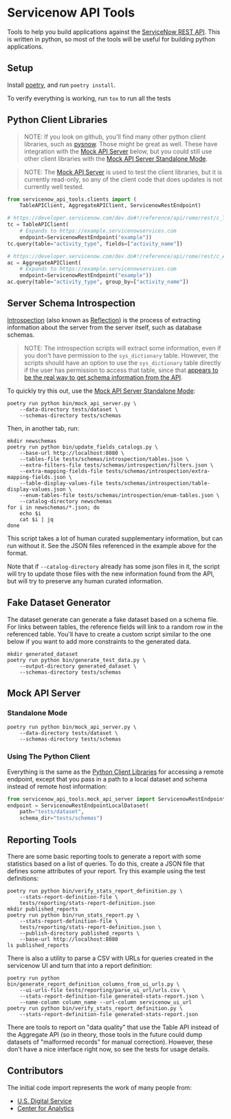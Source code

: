 # Servicenow API Tools

Tools to help you build applications against the [ServiceNow REST
API](https://docs.servicenow.com/bundle/rome-application-development/page/build/applications/concept/api-rest.html).
This is written in python, so most of the tools will be useful for building
python applications.

## Setup

Install [poetry](https://python-poetry.org), and run `poetry install`.

To verify everything is working, run `tox` to run all the tests

## Python Client Libraries

> NOTE: If you look on github, you'll find many other python client libraries,
> such as [pysnow](https://github.com/rbw/pysnow). Those might be great as well.
> These have integration with the [Mock API Server](#mock-api-server) below, but
> you could still use other client libraries with the [Mock API Server
> Standalone Mode](#standalone-mode).

> NOTE: The [Mock API Server](#mock-api-server) is used to test the client
> libraries, but it is currently read-only, so any of the client code that does
> updates is not currently well tested.

```python
from servicenow_api_tools.clients import (
    TableAPIClient, AggregateAPIClient, ServicenowRestEndpoint)

# https://developer.servicenow.com/dev.do#!/reference/api/rome/rest/c_TableAPI
tc = TableAPIClient(
    # Expands to https://example.servicenowservices.com
    endpoint=ServicenowRestEndpoint("example"))
tc.query(table="activity_type", fields=["activity_name"])

# https://developer.servicenow.com/dev.do#!/reference/api/rome/rest/c_AggregateAPI
ac = AggregateAPIClient(
    # Expands to https://example.servicenowservices.com
    endpoint=ServicenowRestEndpoint("example"))
ac.query(table="activity_type", group_by=["activity_name"])
```

## Server Schema Introspection

[Introspection](https://graphql.org/learn/introspection/) (also known as [Reflection](https://docs.sqlalchemy.org/en/14/core/reflection.html)) is the process of extracting information about the server from the server itself, such as database schemas.

> NOTE: The introspection scripts will extract some information, even if you
> don't have permission to the `sys_dictionary` table. However, the scripts
> should have an option to use the `sys_dictionary` table directly if the user
> has permission to access that table, since that [appears to be the real way to
> get schema information from the
> API](https://community.servicenow.com/community?id=community_question&sys_id=c8aa472ddb5cdbc01dcaf3231f96190a).

To quickly try this out, use the [Mock API Server Standalone
Mode](#standalone-mode):

```shell
poetry run python bin/mock_api_server.py \
    --data-directory tests/dataset \
    --schemas-directory tests/schemas
```

Then, in another tab, run:

```
mkdir newschemas
poetry run python bin/update_fields_catalogs.py \
    --base-url http://localhost:8080 \
    --tables-file tests/schemas/introspection/tables.json \
    --extra-filters-file tests/schemas/introspection/filters.json \
    --extra-mapping-fields-file tests/schemas/introspection/extra-mapping-fields.json \
    --table-display-values-file tests/schemas/introspection/table-display-values.json \
    --enum-tables-file tests/schemas/introspection/enum-tables.json \
    --catalog-directory newschemas
for i in newschemas/*.json; do
    echo $i
    cat $i | jq
done
```

This script takes a lot of human curated supplementary information, but can run
without it. See the JSON files referenced in the example above for the format.

Note that if `--catalog-directory` already has some json files in it, the script
will try to update those files with the new information found from the API, but
will try to preserve any human curated information.

## Fake Dataset Generator

The dataset generate can generate a fake dataset based on a schema file. For
links between tables, the reference fields will link to a random row in the
referenced table. You'll have to create a custom script similar to the one below
if you want to add more constraints to the generated data.

```shell
mkdir generated_dataset
poetry run python bin/generate_test_data.py \
    --output-directory generated_dataset \
    --schemas-directory tests/schemas
```

## Mock API Server

### Standalone Mode

```shell
poetry run python bin/mock_api_server.py \
    --data-directory tests/dataset \
    --schemas-directory tests/schemas
```

### Using The Python Client

Everything is the same as the [Python Client
Libraries](#python-client-libraries) for accessing a remote endpoint, except
that you pass in a path to a local dataset and schema instead of remote host
information:

```python
from servicenow_api_tools.mock_api_server import ServicenowRestEndpointLocalDataset
endpoint = ServicenowRestEndpointLocalDataset(
    path="tests/dataset",
    schema_dir="tests/schemas")
```

## Reporting Tools

There are some basic reporting tools to generate a report with some statistics
based on a list of queries. To do this, create a JSON file that defines some
attributes of your report. Try this example using the test definitions:

```shell
poetry run python bin/verify_stats_report_definition.py \
    --stats-report-definition-file \
    tests/reporting/stats-report-definition.json
mkdir published_reports
poetry run python bin/run_stats_report.py \
    --stats-report-definition-file \
    tests/reporting/stats-report-definition.json \
    --publish-directory published_reports \
    --base-url http://localhost:8080
ls published_reports
```

There is also a utility to parse a CSV with URLs for queries created in the
servicenow UI and turn that into a report definition:

```shell
poetry run python bin/generate_report_definition_columns_from_ui_urls.py \
    --ui-urls-file tests/reporting/parse_ui_url/urls.csv \
    --stats-report-definition-file generated-stats-report.json \
    --name-column column_name --url-column servicenow_ui_url
poetry run python bin/verify_stats_report_definition.py \
    --stats-report-definition-file generated-stats-report.json
```

There are tools to report on "data quality" that use the Table API instead of
the Aggregate API (so in theory, those tools in the future could dump datasets
of "malformed records" for manual correction). However, these don't have a nice
interface right now, so see the tests for usage details.

## Contributors

The initial code import represents the work of many people from:
- [U.S. Digital Service](https://usds.gov)
- [Center for Analytics](https://www.state.gov/about-us-office-of-management-strategy-and-solutions/#cfa)
